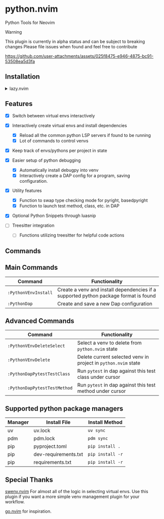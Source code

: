 # python.nvim

Python Tools for Neovim

> [!WARNING]
> This plugin is currently in alpha status and can be subject to breaking changes
> Please file issues when found and feel free to contribute

https://github.com/user-attachments/assets/025f8475-e946-4875-bc91-53508ea5d3fa

## Installation

<details>
<summary>lazy.nvim</summary>

**Example Config**

```lua
return {
  ---@module 'python'
  {
    "joshzcold/python.nvim",
    ---@type python.Config
    opts = { ---@diagnostic disable-line: missing-fields`
    },
    init = function()
      vim.api.nvim_set_keymap(
        "n",
        "<leader>pv",
        '<cmd>lua require("python.venv").pick_venv()<cr>',
        { desc = "Python pick venv" }
      )
    end,
  }
}
```

**Include Snippets** by enabling `python_lua_snippets` and adding LuaSnip as a dependency

```lua
return {
  ---@module 'python'
  {
    "joshzcold/python.nvim",
    ---@type python.Config
    opts = { ---@diagnostic disable-line: missing-fields`
        python_lua_snippets = true
    },
  }
}
```

</details>

## Features

- [x] Switch between virtual envs interactively
- [x] Interactively create virtual envs and install dependencies

  - [x] Reload all the common python LSP servers if found to be running
  - [x] Lot of commands to control venvs

- [x] Keep track of envs/pythons per project in state

- [x] Easier setup of python debugging

  - [x] Automatically install debugpy into venv
  - [x] Interactively create a DAP config for a program, saving configuration.

- [x] Utility features

  - [x] Function to swap type checking mode for pyright, basedpyright
  - [x] Function to launch test method, class, etc. in DAP

- [x] Optional Python Snippets through luasnip

- [ ] Treesitter integration
  - [ ] Functions utilizing treesitter for helpful code actions

## Commands

## Main Commands

| Command              | Functionality                                                                        |
| -------------------- | ------------------------------------------------------------------------------------ |
| `:PythonVEnvInstall` | Create a venv and install dependencies if a supported python package format is found |
| `:PythonDap`         | Create and save a new Dap configuration                                              |

## Advanced Commands

| Command                      | Functionality                                                  |
| ---------------------------- | -------------------------------------------------------------- |
| `:PythonVEnvDeleteSelect`    | Select a venv to delete from `python.nvim` state               |
| `:PythonVEnvDelete`          | Delete current selected venv in project in `python.nvim` state |
| `:PythonDapPytestTestClass`  | Run `pytest` in dap against this test class under cursor       |
| `:PythonDapPytestTestMethod` | Run `pytest` in dap against this test method under cursor      |

## Supported python package managers

| Manager | Install File         | Install Method   |
| ------- | -------------------- | ---------------- |
| uv      | uv.lock              | `uv sync`        |
| pdm     | pdm.lock             | `pdm sync`       |
| pip     | pyproject.toml       | `pip install .`  |
| pip     | dev-requirements.txt | `pip install -r` |
| pip     | requirements.txt     | `pip install -r` |

## Special Thanks

[swenv.nvim](https://github.com/AckslD/swenv.nvim) For almost all of the logic in selecting virtual envs.
Use this plugin if you want a more simple venv management plugin for your workflow.

[go.nvim](https://github.com/ray-x/go.nvim) for inspiration.
